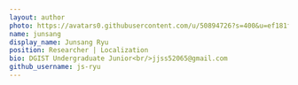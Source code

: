 ```yaml
---
layout: author
photo: https://avatars0.githubusercontent.com/u/50894726?s=400&u=ef181f71fab60468533457680c3f0c358e4722e9&v=4
name: junsang
display_name: Junsang Ryu
position: Researcher | Localization
bio: DGIST Undergraduate Junior<br/>jjss52065@gmail.com
github_username: js-ryu
---
```

